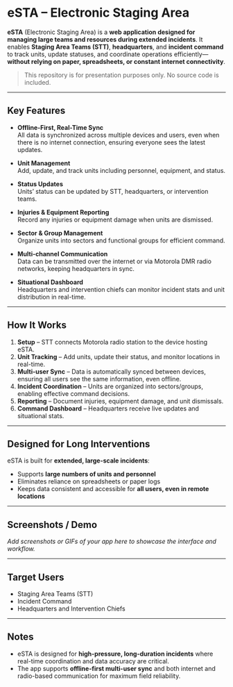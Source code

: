 # eSTA – Electronic Staging Area

**eSTA** (Electronic Staging Area) is a **web application designed for managing large teams and resources during extended incidents**. It enables **Staging Area Teams (STT)**, **headquarters**, and **incident command** to track units, update statuses, and coordinate operations efficiently—**without relying on paper, spreadsheets, or constant internet connectivity**.

> This repository is for presentation purposes only. No source code is included.

---

## Key Features

- **Offline-First, Real-Time Sync**  
  All data is synchronized across multiple devices and users, even when there is no internet connection, ensuring everyone sees the latest updates.

- **Unit Management**  
  Add, update, and track units including personnel, equipment, and status.

- **Status Updates**  
  Units’ status can be updated by STT, headquarters, or intervention teams.

- **Injuries & Equipment Reporting**  
  Record any injuries or equipment damage when units are dismissed.

- **Sector & Group Management**  
  Organize units into sectors and functional groups for efficient command.

- **Multi-channel Communication**  
  Data can be transmitted over the internet or via Motorola DMR radio networks, keeping headquarters in sync.

- **Situational Dashboard**  
  Headquarters and intervention chiefs can monitor incident stats and unit distribution in real-time.

---

## How It Works

1. **Setup** – STT connects Motorola radio station to the device hosting eSTA.  
2. **Unit Tracking** – Add units, update their status, and monitor locations in real-time.  
3. **Multi-user Sync** – Data is automatically synced between devices, ensuring all users see the same information, even offline.  
4. **Incident Coordination** – Units are organized into sectors/groups, enabling effective command decisions.  
5. **Reporting** – Document injuries, equipment damage, and unit dismissals.  
6. **Command Dashboard** – Headquarters receive live updates and situational stats.

---

## Designed for Long Interventions

eSTA is built for **extended, large-scale incidents**:  

- Supports **large numbers of units and personnel**  
- Eliminates reliance on spreadsheets or paper logs  
- Keeps data consistent and accessible for **all users, even in remote locations**  

---

## Screenshots / Demo

*Add screenshots or GIFs of your app here to showcase the interface and workflow.*

---

## Target Users

- Staging Area Teams (STT)  
- Incident Command  
- Headquarters and Intervention Chiefs  

---

## Notes

- eSTA is designed for **high-pressure, long-duration incidents** where real-time coordination and data accuracy are critical.  
- The app supports **offline-first multi-user sync** and both internet and radio-based communication for maximum field reliability.
